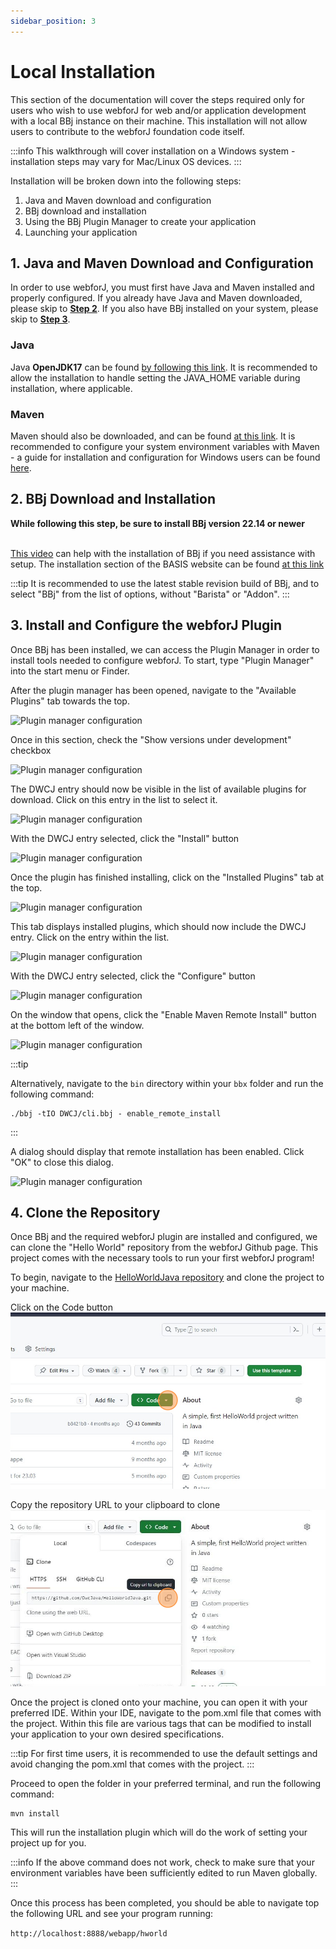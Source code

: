 ```yaml
---
sidebar_position: 3
---
```


# Local Installation

This section of the documentation will cover the steps required only for users who wish to use webforJ for web and/or application development with a local BBj instance on their machine. This installation will not allow users to contribute to the webforJ foundation code itself.
<br/>

:::info
This walkthrough will cover installation on a Windows system - installation
steps may vary for Mac/Linux OS devices.
:::
<br/>

Installation will be broken down into the following steps:


1. Java and Maven download and configuration
2. BBj download and installation
3. Using the BBj Plugin Manager to create your application
4. Launching your application


## 1. Java and Maven Download and Configuration

In order to use webforJ, you must first have Java and Maven installed and properly configured. If you already
have Java and Maven downloaded, please skip to [**Step 2**](#section2). If you also have 
BBj installed on your system, please skip to [**Step 3**](#section3).

### Java

Java **OpenJDK17** can be found [by following this link](https://adoptium.net/temurin/releases/). It is recommended 
to allow the installation to handle setting the JAVA_HOME variable during installation, where applicable.

### Maven

Maven should also be downloaded, and can be found [at this link](https://maven.apache.org/download.cgi). It is 
recommended to configure your system environment variables with Maven - a guide for installation and configuration 
for Windows users can be found [here](https://phoenixnap.com/kb/install-maven-windows).


<a name='section2'></a>

## 2. BBj Download and Installation

<b>While following this step, be sure to install BBj version 22.14 or newer </b><br/><br/>

[This video](https://www.youtube.com/watch?v=Ovk8kznQfGs&ab_channel=BBxCluesbyBASISEurope) can help with the installation of BBj if you need assistance with setup. The installation section of the BASIS website can be found [at this link](https://basis.cloud/download-product)

:::tip
It is recommended to use the latest stable revision build of BBj, and to select "BBj" from the list of options, without "Barista" or "Addon".
:::

<!-- Once BBj has been installed, it is also necessary to install the needed dependencies from the BBj library. This is done by navigating to the `lib` directory inside your bbx folder, and
running the following commands: -->

<!-- ```bash
mvn install:install-file -Dfile=BBjStartup.jar -DgroupId=com.basis.lib -DartifactId=BBjStartup -Dversion=23.01 -Dpackaging=jar
mvn install:install-file -Dfile=BBj.jar -DgroupId=com.basis.lib -DartifactId=BBj -Dversion=23.01 -Dpackaging=jar
mvn install:install-file -Dfile=BBjUtil.jar -DgroupId=com.basis.lib -DartifactId=BBjUtil -Dversion=23.01 -Dpackaging=jar
``` -->

<a name='section3'></a>

## 3. Install and Configure the webforJ Plugin

Once BBj has been installed, we can access the Plugin Manager in order to install tools needed to configure webforJ. To start, type "Plugin Manager" into the start menu or Finder. 

<!-- ![Plugin manager start location](./_images/users/local/i1.png) -->

After the plugin manager has been opened, navigate to the "Available Plugins" tab towards the top.

![Plugin manager configuration](./_images/local/Step_1l.png)

Once in this section, check the "Show versions under development" checkbox

![Plugin manager configuration](./_images/local/Step_2l.png)

The DWCJ entry should now be visible in the list of available plugins for download. Click on this entry in the list to select it.

![Plugin manager configuration](./_images/local/Step_3l.png)

With the DWCJ entry selected, click the "Install" button

![Plugin manager configuration](./_images/local/Step_4l.png)

Once the plugin has finished installing, click on the "Installed Plugins" tab at the top.

![Plugin manager configuration](./_images/local/Step_5l.png)

This tab displays installed plugins, which should now include the DWCJ entry. Click on the entry within the list.

![Plugin manager configuration](./_images/local/Step_6l.png)

With the DWCJ entry selected, click the "Configure" button

![Plugin manager configuration](./_images/local/Step_7l.png)

On the window that opens, click the "Enable Maven Remote Install" button at the bottom left of the window.


![Plugin manager configuration](./_images/local/Step_8l.png)

:::tip 

Alternatively, navigate to the `bin` directory within your `bbx` folder and run the following command:

```bbj
./bbj -tIO DWCJ/cli.bbj - enable_remote_install
```
:::

A dialog should display that remote installation has been enabled. Click "OK" to close this dialog.

![Plugin manager configuration](./_images/local/Step_9l.png)
<!-- ![Plugin manager start location](./_images/users/local/i2.png)

On this tab, select the "Show versions under development" checkbox near the top left of the window.

![Plugin manager start location](./_images/users/local/i2.5.png)

On this page, select the DWCJ entry, and click "Install".

![Plugin manager start location](./_images/users/local/i3.png)

Once this has been done, you should be able to switch back to the "Installed Plugins" tab, and see the DWCJ entry listed there.

Finally, click on the "Configure" button, which will open a new window. In this window, click the "Enable Maven Remote Install" button.

![Enabling Remote Installation](./_images/users/local/i6.png) -->



## 4. Clone the Repository

Once BBj and the required webforJ plugin are installed and configured, we can clone the "Hello World" repository from the webforJ Github page. This project comes with the necessary tools to run your first webforJ program!

To begin, navigate to the [HelloWorldJava repository](https://github.com/webforj/HelloWorldJava) and clone the project to your machine.

Click on the Code button
![Plugin manager configuration](./_images/local/Step_10l.png)

Copy the repository URL to your clipboard to clone
![Plugin manager configuration](./_images/local/Step_11l.png)

<!-- :::info
You can also opt to use the GitHub Codespace without cloning the project on your local machine, and do all of your development on the cloud!
::: -->

Once the project is cloned onto your machine, you can open it with your preferred IDE. Within your IDE, navigate to the pom.xml file that comes with the project. Within this file are various tags that can be modified to install your application to your own desired specifications.

:::tip
For first time users, it is recommended to use the default settings and avoid changing the pom.xml that comes with the project.
:::

Proceed to open the folder in your preferred terminal, and run the following command:

```
mvn install
```

This will run the installation plugin which will do the work of setting your project up for you.

:::info
If the above command does not work, check to make sure that your environment variables have been sufficiently edited to run Maven globally.
:::

Once this process has been completed, you should be able to navigate top the following URL and see your program running:

`http://localhost:8888/webapp/hworld`
